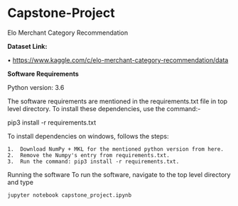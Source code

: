 # Capstone-Project
Elo Merchant Category Recommendation

**Dataset Link:**

•	https://www.kaggle.com/c/elo-merchant-category-recommendation/data
  
**Software Requirements**

Python version: 3.6

The software requirements are mentioned in the requirements.txt file in top level directory. To install these dependencies, use the command:-

pip3 install -r requirements.txt

To install dependencies on windows, follows the steps:

	1.	Download NumPy + MKL for the mentioned python version from here.
	2.	Remove the Numpy's entry from requirements.txt.
	3.	Run the command: pip3 install -r requirements.txt.

Running the software
To run the software, navigate to the top level directory and type

`jupyter notebook capstone_project.ipynb`
